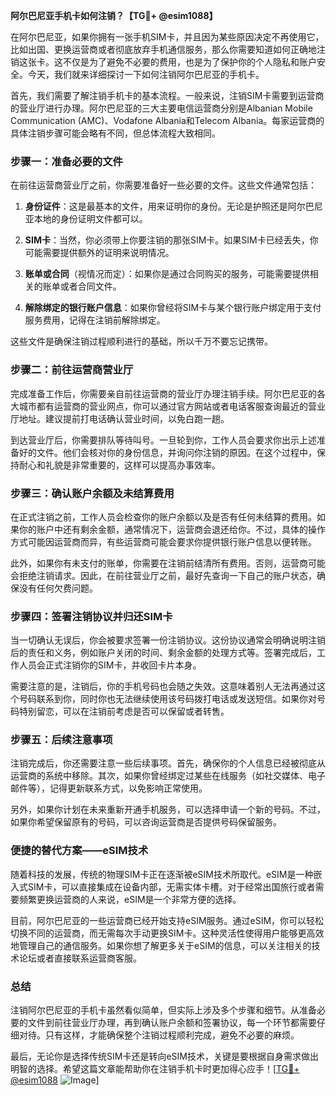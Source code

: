 **阿尔巴尼亚手机卡如何注销？【TG💪+ @esim1088】**

在阿尔巴尼亚，如果你拥有一张手机SIM卡，并且因为某些原因决定不再使用它，比如出国、更换运营商或者彻底放弃手机通信服务，那么你需要知道如何正确地注销这张卡。这不仅是为了避免不必要的费用，也是为了保护你的个人隐私和账户安全。今天，我们就来详细探讨一下如何注销阿尔巴尼亚的手机卡。

首先，我们需要了解注销手机卡的基本流程。一般来说，注销SIM卡需要到运营商的营业厅进行办理。阿尔巴尼亚的三大主要电信运营商分别是Albanian Mobile Communication (AMC)、Vodafone Albania和Telecom Albania。每家运营商的具体注销步骤可能会略有不同，但总体流程大致相同。

### 步骤一：准备必要的文件

在前往运营商营业厅之前，你需要准备好一些必要的文件。这些文件通常包括：

1. **身份证件**：这是最基本的文件，用来证明你的身份。无论是护照还是阿尔巴尼亚本地的身份证明文件都可以。
   
2. **SIM卡**：当然，你必须带上你要注销的那张SIM卡。如果SIM卡已经丢失，你可能需要提供额外的证明来说明情况。

3. **账单或合同**（视情况而定）：如果你是通过合同购买的服务，可能需要提供相关的账单或者合同文件。

4. **解除绑定的银行账户信息**：如果你曾经将SIM卡与某个银行账户绑定用于支付服务费用，记得在注销前解除绑定。

这些文件是确保注销过程顺利进行的基础，所以千万不要忘记携带。

### 步骤二：前往运营商营业厅

完成准备工作后，你需要亲自前往运营商的营业厅办理注销手续。阿尔巴尼亚的各大城市都有运营商的营业网点，你可以通过官方网站或者电话客服查询最近的营业厅地址。建议提前打电话确认营业时间，以免白跑一趟。

到达营业厅后，你需要排队等待叫号。一旦轮到你，工作人员会要求你出示上述准备好的文件。他们会核对你的身份信息，并询问你注销的原因。在这个过程中，保持耐心和礼貌是非常重要的，这样可以提高办事效率。

### 步骤三：确认账户余额及未结算费用

在正式注销之前，工作人员会检查你的账户余额以及是否有任何未结算的费用。如果你的账户中还有剩余金额，通常情况下，运营商会退还给你。不过，具体的操作方式可能因运营商而异，有些运营商可能会要求你提供银行账户信息以便转账。

此外，如果你有未支付的账单，你需要在注销前结清所有费用。否则，运营商可能会拒绝注销请求。因此，在前往营业厅之前，最好先查询一下自己的账户状态，确保没有任何欠费问题。

### 步骤四：签署注销协议并归还SIM卡

当一切确认无误后，你会被要求签署一份注销协议。这份协议通常会明确说明注销后的责任和义务，例如账户关闭的时间、剩余金额的处理方式等。签署完成后，工作人员会正式注销你的SIM卡，并收回卡片本身。

需要注意的是，注销后，你的手机号码也会随之失效。这意味着别人无法再通过这个号码联系到你，同时你也无法继续使用该号码拨打电话或发送短信。如果你对号码特别留恋，可以在注销前考虑是否可以保留或者转售。

### 步骤五：后续注意事项

注销完成后，你还需要注意一些后续事项。首先，确保你的个人信息已经被彻底从运营商的系统中移除。其次，如果你曾经绑定过某些在线服务（如社交媒体、电子邮件等），记得更新联系方式，以免影响正常使用。

另外，如果你计划在未来重新开通手机服务，可以选择申请一个新的号码。不过，如果你希望保留原有的号码，可以咨询运营商是否提供号码保留服务。

### 便捷的替代方案——eSIM技术

随着科技的发展，传统的物理SIM卡正在逐渐被eSIM技术所取代。eSIM是一种嵌入式SIM卡，可以直接集成在设备内部，无需实体卡槽。对于经常出国旅行或者需要频繁更换运营商的人来说，eSIM是一个非常方便的选择。

目前，阿尔巴尼亚的一些运营商已经开始支持eSIM服务。通过eSIM，你可以轻松切换不同的运营商，而无需每次手动更换SIM卡。这种灵活性使得用户能够更高效地管理自己的通信服务。如果你想了解更多关于eSIM的信息，可以关注相关的技术论坛或者直接联系运营商客服。

### 总结

注销阿尔巴尼亚的手机卡虽然看似简单，但实际上涉及多个步骤和细节。从准备必要的文件到前往营业厅办理，再到确认账户余额和签署协议，每一个环节都需要仔细对待。只有这样，才能确保整个注销过程顺利完成，避免不必要的麻烦。

最后，无论你是选择传统SIM卡还是转向eSIM技术，关键是要根据自身需求做出明智的选择。希望这篇文章能帮助你在注销手机卡时更加得心应手！[[TG💪+ @esim1088](https://t.me/s/esim1088) ![Image](https://i.postimg.cc/4NQfJmqS/Snipaste-2025-05-13-00-14-12.png)]
